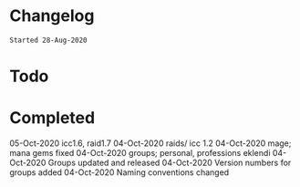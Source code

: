 # Changelog
`Started 28-Aug-2020`

# Todo

# Completed
05-Oct-2020 icc1.6, raid1.7
04-Oct-2020 raids/ icc 1.2
04-Oct-2020 mage; mana gems fixed
04-Oct-2020 groups; personal, professions eklendi
04-Oct-2020 Groups updated and released
04-Oct-2020 Version numbers for groups added
04-Oct-2020 Naming conventions changed